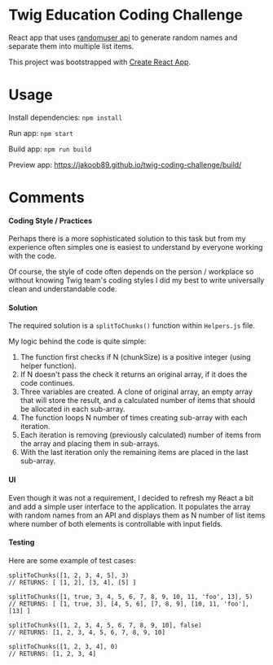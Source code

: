 # Twig Education Coding Challenge

React app that uses [randomuser api](https://randomuser.me/) to generate random names and separate them into multiple list items.

This project was bootstrapped with [Create React App](https://github.com/facebook/create-react-app).

# Usage

Install dependencies: `npm install`

Run app: `npm start`

Build app: `npm run build`

Preview app: https://jakoob89.github.io/twig-coding-challenge/build/

# Comments

#### Coding Style / Practices
Perhaps there is a more sophisticated solution to this task but from my experience often simples one is easiest to understand by everyone working with the code.

Of course, the style of code often depends on the person / workplace so without knowing Twig team's coding styles I did my best to write universally clean and understandable code.

#### Solution
The required solution is a `splitToChunks()` function within `Helpers.js` file.

My logic behind the code is quite simple:
1. The function first checks if N (chunkSize) is a positive integer (using helper function).
2. If N doesn't pass the check it returns an original array, if it does the code continues.
3. Three variables are created. A clone of original array, an empty array that will store the result, and a calculated number of items that should be allocated in each sub-array.
4. The function loops N number of times creating sub-array with each iteration.
5. Each iteration is removing (previously calculated) number of items from the array and placing them in sub-arrays.
6. With the last iteration only the remaining items are placed in the last sub-array.

#### UI
Even though it was not a requirement, I decided to refresh my React a bit and add a simple user interface to the application. It populates the array with random names from an API and displays them as N number of list items where number of both elements is controllable with input fields.

#### Testing
Here are some example of test cases:
```
splitToChunks([1, 2, 3, 4, 5], 3)
// RETURNS: [ [1, 2], [3, 4], [5] ]
```

```
splitToChunks([1, true, 3, 4, 5, 6, 7, 8, 9, 10, 11, 'foo', 13], 5)
// RETURNS: [ [1, true, 3], [4, 5, 6], [7, 8, 9], [10, 11, 'foo'], [13] ]
```

```
splitToChunks([1, 2, 3, 4, 5, 6, 7, 8, 9, 10], false)
// RETURNS: [1, 2, 3, 4, 5, 6, 7, 8, 9, 10]
```

```
splitToChunks([1, 2, 3, 4], 0)
// RETURNS: [1, 2, 3, 4]
```